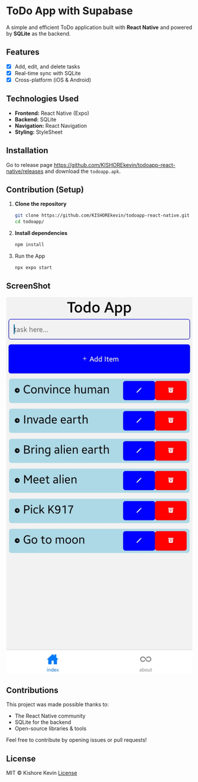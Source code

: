 # ToDo App with Supabase  

A simple and efficient ToDo application built with **React Native** and powered by **SQLite** as the backend.  

## Features  

- [x] Add, edit, and delete tasks  
- [x] Real-time sync with SQLite 
- [x] Cross-platform (iOS & Android)  

## Technologies Used  

- **Frontend:** React Native (Expo)  
- **Backend:** SQLite 
- **Navigation:** React Navigation  
- **Styling:** StyleSheet 

## Installation
Go to release page https://github.com/KISHOREkevin/todoapp-react-native/releases and download the `todoapp.apk`.

## Contribution (Setup) 

1. **Clone the repository**  
   ```sh
   git clone https://github.com/KISHOREkevin/todoapp-react-native.git todoapp
   cd todoapp/
   ```
2. **Install dependencies**
    ```sh
    npm install
    ```
3. Run the App
    ```sh
    npx expo start
    ```

## ScreenShot
![Todo-list](./screenshots/screenshot.jpg) 

## Contributions

This project was made possible thanks to:
- The React Native community
- SQLite for the backend
- Open-source libraries & tools

Feel free to contribute by opening issues or pull requests!

## License
MIT © Kishore Kevin [License](https://github.com/KISHOREkevin/todoapp-react-native/blob/main/LICENSE)  

